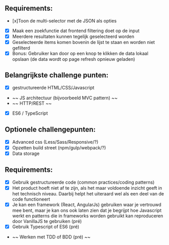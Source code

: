 ## Requirements:
- [x]Toon de multi-selector met de JSON als opties
- [x] Maak een zoekfunctie dat frontend filtering doet op de input
- [x] Meerdere resultaten kunnen tegelijk geselecteerd worden
- [x] Geselecteerde items komen bovenin de lijst te staan en worden niet gefilterd
- [x] Bonus: Gebruiker kan door op een knop te klikken de data lokaal opslaan (de data wordt op page refresh opnieuw geladen)

## Belangrijkste challenge punten:
- [x] gestructureerde HTML/CSS/Javascript
* ~~ JS architectuur (bijvoorbeeld MVC pattern) ~~
* ~~ HTTP/REST ~~
- [x] ES6 / TypeScript

## Optionele challengepunten:
- [x] Advanced css (Less/Sass/Responsive/?)
- [x] Opzetten build street (npm/gulp/webpack/?)
- [x] Data storage

## Requirements:
- [x] Gebruik gestructureerde code (common practices/coding patterns)
- [x] Het product hoeft niet af te zijn, als het maar voldoende inzicht geeft in het technisch niveau. Daarbij helpt het uiteraard wel als een deel van de code functioneert
- [x] Je kan een framework (React, AngularJs) gebruiken waar je vertrouwd mee bent, maar je kan ons ook laten zien dat je begrijpt hoe Javascript werkt en patterns die in frameworks worden gebruikt kan reproduceren door VanillaJS te gebruiken (pré)
- [x] Gebruik Typescript of ES6 (pré)
* ~~ Werken met TDD of BDD (pré) ~~
